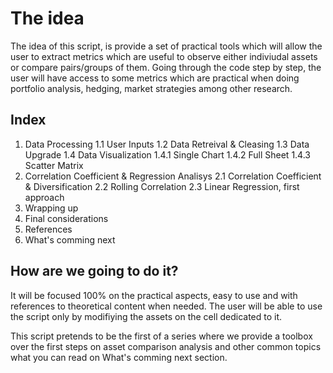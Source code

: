 # The idea
The idea of this script, is provide a set of practical tools which will allow the user to extract metrics which are useful to observe either indiviudal assets or compare pairs/groups of them. Going through the code step by step, the user will have access to some metrics which are practical when doing portfolio analysis, hedging, market strategies among other research.

## Index
1. Data Processing
    1.1 User Inputs
    1.2 Data Retreival & Cleasing
    1.3 Data Upgrade
    1.4 Data Visualization
        1.4.1 Single Chart
        1.4.2 Full Sheet
        1.4.3 Scatter Matrix
2. Correlation Coefficient & Regression Analisys
    2.1 Correlation Coefficient & Diversification
    2.2 Rolling Correlation
    2.3 Linear Regression, first approach
3. Wrapping up
4. Final considerations
5. References
6. What's comming next

## How are we going to do it?

It will be focused 100% on the practical aspects, easy to use and with references to theoretical content when needed. The user will be able to use the script only by modifiying the assets on the cell dedicated to it.

This script pretends to be the first of a series where we provide a toolbox over the first steps on asset comparison analysis and other common topics what you can read on What's comming next section.


